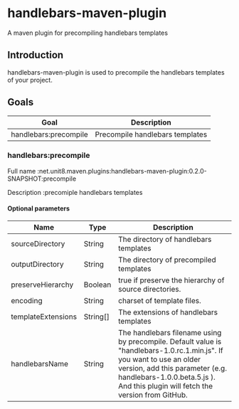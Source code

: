 handlebars-maven-plugin
=======================

A maven plugin for precompiling handlebars templates

Introduction
------------

handlebars-maven-plugin is used to precompile the handlebars templates of your project.

Goals
-----

Goal                 |Description
---------------------|-------------------------------
handlebars:precompile|Precompile handlebars templates

### handlebars:precompile

Full name
:net.unit8.maven.plugins:handlebars-maven-plugin:0.2.0-SNAPSHOT:precompile

Description
:precomiple handlebars templates

#### Optional parameters

Name              |Type    |Description
------------------|--------|--------------------------------------
sourceDirectory   |String  |The directory of handlebars templates
outputDirectory   |String  |The directory of precompiled templates
preserveHierarchy |Boolean |true if preserve the hierarchy of source directories.
encoding          |String  |charset of template files.
templateExtensions|String[]|The extensions of handlebars templates
handlebarsName    |String  |The handlebars filename using by precompile. Default value is "handlebars-1.0.rc.1.min.js". If you want to use an older version, add this parameter (e.g. handlebars-1.0.0.beta.5.js ). And this plugin will fetch the version from GitHub.
